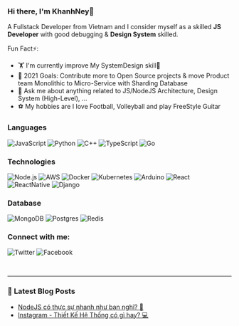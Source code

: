 ### Hi there, I'm KhanhNey👋
A Fullstack Developer from Vietnam and I consider myself as a skilled <strong>JS Developer</strong> with good debugging & <strong>Design System</strong> skilled.

Fun Fact⚡:

- 🏋️ I'm currently improve My SystemDesign skill🤣
- 🎉 2021 Goals: Contribute more to Open Source projects & move Product team Monolithic to Micro-Service with Sharding Database
- 💬 Ask me about anything related to JS/NodeJS Architecture, Design System (High-Level), ...
- ⚽ My hobbies are I love Football, Volleyball and play FreeStyle Guitar

### Languages

![JavaScript](https://img.shields.io/badge/javascript%20-%23323330.svg?&style=for-the-badge&logo=javascript&logoColor=%23F7DF1E)
![Python](https://img.shields.io/badge/python%20-%2314354C.svg?&style=for-the-badge&logo=python&logoColor=white)
![C++](https://img.shields.io/badge/c++%20-%2300599C.svg?&style=for-the-badge&logo=c%2B%2B&ogoColor=white)
![TypeScript](https://img.shields.io/badge/typescript%20-%23007ACC.svg?&style=for-the-badge&logo=typescript&logoColor=white)
![Go](https://img.shields.io/badge/go-%2300ADD8.svg?&style=for-the-badge&logo=go&logoColor=white)

### Technologies

![Node.js](https://img.shields.io/badge/node.js%20-%2343853D.svg?&style=for-the-badge&logo=node.js&logoColor=white)
![AWS](https://img.shields.io/badge/AWS%20-%23FF9900.svg?&style=for-the-badge&logo=amazon-aws&logoColor=white)
![Docker](https://img.shields.io/badge/docker%20-%230db7ed.svg?&style=for-the-badge&logo=docker&logoColor=white)
![Kubernetes](https://img.shields.io/badge/kubernetes%20-%23326ce5.svg?&style=for-the-badge&logo=kubernetes&logoColor=white)
![Arduino](https://img.shields.io/badge/-Arduino-00979D?style=for-the-badge&logo=Arduino&logoColor=white)
![React](https://img.shields.io/badge/react%20-%2320232a.svg?&style=for-the-badge&logo=react&logoColor=%2361DAFB)
![ReactNative](https://img.shields.io/badge/react_native%20-%2320232a.svg?&style=for-the-badge&logo=react&logoColor=%2361DAFB)
![Django](https://img.shields.io/badge/django%20-%23092E20.svg?&style=for-the-badge&logo=django&logoColor=white)

### Database
![MongoDB](https://img.shields.io/badge/MongoDB-%234ea94b.svg?&style=for-the-badge&logo=mongodb&logoColor=white)
![Postgres](https://img.shields.io/badge/Redis%20-%23F00000.svg?&style=for-the-badge&logo=redis&logoColor=white)
![Redis](https://img.shields.io/badge/Redis%20-%23F00000.svg?&style=for-the-badge&logo=redis&logoColor=white)

### Connect with me:
![Twitter](https://img.shields.io/badge/<handle>%20-%231DA1F2.svg?&style=for-the-badge&logo=Twitter&logoColor=white)
![Facebook](https://img.shields.io/badge/facebook%20-%23013243.svg?&style=for-the-badge&logo=facebook&logoColor=white)

<br />

---

### 📝 Latest Blog Posts

<!-- BLOG-POST-LIST:START -->
- [NodeJS có thực sự nhanh như bạn nghĩ? 🤔](https://viblo.asia/p/nodejs-co-thuc-su-nhanh-nhu-ban-nghi-m68Z0Pe9ZkG)
- [Instagram - Thiết Kế Hệ Thống có gì hay? 💻](https://viblo.asia/p/instagram-thiet-ke-he-thong-co-gi-hay-maGK70GOZj2)
<!-- BLOG-POST-LIST:END -->
